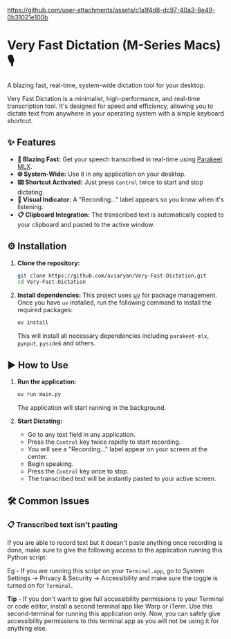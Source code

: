 https://github.com/user-attachments/assets/c1a1f4d8-dc97-40a3-8e49-0b31021e100b

# Very Fast Dictation (M-Series Macs) 🎙️

A blazing fast, real-time, system-wide dictation tool for your desktop.

Very Fast Dictation is a minimalist, high-performance, and real-time transcription tool. It's designed for speed and efficiency, allowing you to dictate text from anywhere in your operating system with a simple keyboard shortcut.


## ✨ Features

-   **🚀 Blazing Fast:** Get your speech transcribed in real-time using [Parakeet MLX](https://github.com/senstella/parakeet-mlx).
-   **🌐 System-Wide:** Use it in any application on your desktop.
-   **⌨️ Shortcut Activated:** Just press `Control` twice to start and stop dictating.
-   **🚦 Visual Indicator:** A "Recording..." label appears so you know when it's listening.
-   **📋 Clipboard Integration:** The transcribed text is automatically copied to your clipboard and pasted to the active window.

## ⚙️ Installation

1.  **Clone the repository:**
    ```sh
    git clone https://github.com/aviaryan/Very-Fast-Dictation.git
    cd Very-Fast-Dictation
    ```

2.  **Install dependencies:**
    This project uses [uv](https://github.com/astral-sh/uv) for package management. Once you have `uv` installed, run the following command to install the required packages:

    ```sh
    uv install
    ```
    This will install all necessary dependencies including `parakeet-mlx`, `pynput`, `pyside6` and others.

## ▶️ How to Use

1.  **Run the application:**
    ```sh
    uv run main.py
    ```
    The application will start running in the background.

2.  **Start Dictating:**
    -   Go to any text field in any application.
    -   Press the `Control` key twice rapidly to start recording.
    -   You will see a "Recording..." label appear on your screen at the center.
    -   Begin speaking.
    -   Press the `Control` key once to stop.
    -   The transcribed text will be instantly pasted to your active screen.

## 🛠️ Common Issues

### 📋 Transcribed text isn't pasting

If you are able to record text but it doesn't paste anything once recording is done, make sure to give the following access to the application running this Python script.

Eg - If you are running this script on your `Terminal.app`, go to System Settings -> Privacy & Security -> Accessibility and make sure the toggle is turned on for `Terminal`.

**Tip** - If you don't want to give full accessibility permissions to your Terminal or code editor, install a second terminal app like Warp or iTerm. Use this second-terminal for running this application only. Now, you can safely give accessibility permissions to this terminal app as you will not be using it for anything else.
